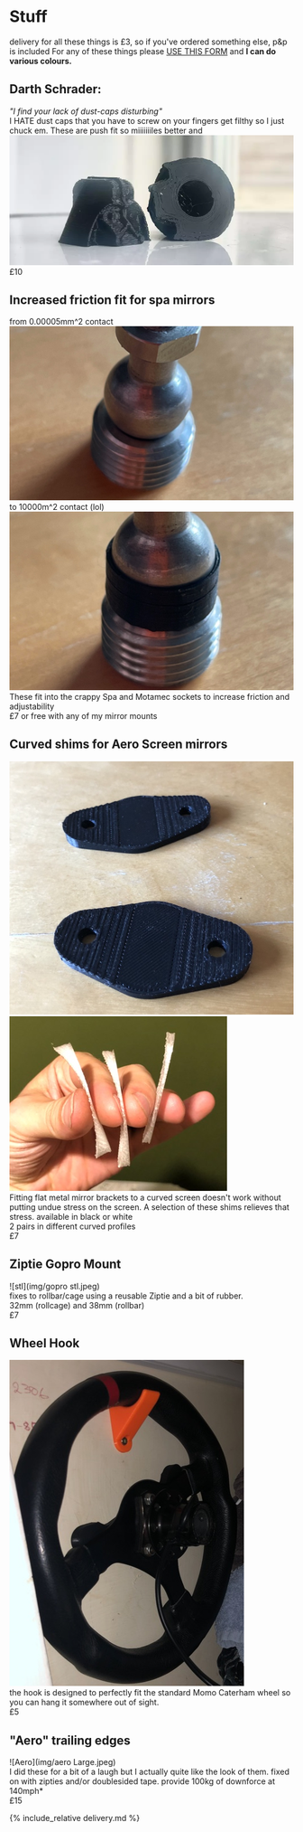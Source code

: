 # Stuff

delivery for all these things is £3, so if you've ordered something else, p&p is included 
For any of these things please [USE THIS FORM](https://forms.gle/ER4xNpb1KJiYwWG29) and **I can do various colours.**

## Darth Schrader:  
_"I find your lack of dust-caps disturbing"_ 
<br/> 
I HATE dust caps that you have to screw on your fingers get filthy so I just chuck em. These are push fit so miiiiiiiles better and 
![darth](img/darth.webp)<br/>
£10

## Increased friction fit for spa mirrors
from 0.00005mm^2 contact
![cup](img/no-cup.jpeg)<br/>
to 10000m^2 contact (lol)
![no-cup](img/cup.jpeg)<br/>
These fit into the crappy Spa and Motamec sockets to increase friction and adjustability<br/>
£7 or free with any of my mirror mounts

## Curved shims for Aero Screen mirrors
![gaskets](img/gasket.jpeg)<br/>
![gaskets](img/three-gaskets.jpeg)<br/>
Fitting flat metal mirror brackets to a curved screen doesn't work without putting undue stress on the screen. A selection of these shims relieves that stress. available in black or white<br/>
2 pairs in different curved profiles<br/>
£7

## Ziptie Gopro Mount
![stl](img/gopro stl.jpeg)<br/>
fixes to rollbar/cage using a reusable Ziptie and a bit of rubber.<br/>
32mm (rollcage) and 38mm (rollbar)<br/>
£7

## Wheel Hook
![hook-cupboard](img/hook-cupboard.jpeg)<br/>
the hook is designed to perfectly fit the standard Momo Caterham wheel so you can hang it somewhere out of sight.<br/>
£5

## "Aero" trailing edges
![Aero](img/aero Large.jpeg)<br/>
I did these for a bit of a laugh but I actually quite like the look of them. 
fixed on with zipties and/or doublesided tape.
provide 100kg of downforce at 140mph*<br/>
£15 

{% include_relative delivery.md %}